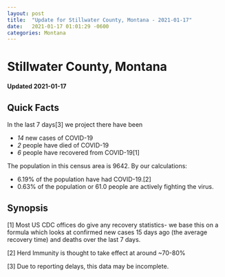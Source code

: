 ```yaml
---
layout: post
title:  "Update for Stillwater County, Montana - 2021-01-17"
date:   2021-01-17 01:01:29 -0600
categories: Montana
---
```


# Stillwater County, Montana
#### Updated 2021-01-17

## Quick Facts

In the last 7 days[3] we project there have been
- *14* new cases of COVID-19
- *2* people have died of COVID-19
- *6* people have recovered from COVID-19[1]

The population in this census area is 9642. By our calculations:
- 6.19% of the population have had COVID-19.[2]
- 0.63% of the population or 61.0 people are actively fighting the virus.

## Synopsis




[1] Most US CDC offices do give any recovery statistics- we base this on a formula which looks at confirmed new cases
15 days ago (the average recovery time) and deaths over the last 7 days.

[2] Herd Immunity is thought to take effect at around ~70-80%

[3] Due to reporting delays, this data may be incomplete.
 
    